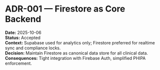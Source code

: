 # ADR-001 — Firestore as Core Backend
**Date:** 2025-10-06  
**Status:** Accepted  
**Context:** Supabase used for analytics only; Firestore preferred for realtime sync and compliance locks.  
**Decision:** Maintain Firestore as canonical data store for all clinical data.  
**Consequences:** Tight integration with Firebase Auth, simplified PHIPA enforcement.
